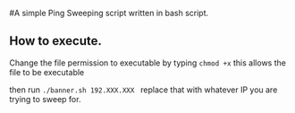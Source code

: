 #A simple Ping Sweeping script written in bash script.

## How to execute.
Change the file permission to executable by typing 
`chmod +x`
this allows the file to be executable

then run 
`./banner.sh 192.XXX.XXX `
replace that with whatever IP you are trying to sweep for.
 